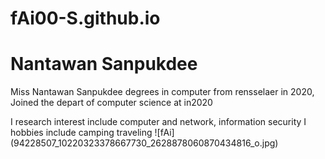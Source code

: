 # fAi00-S.github.io
<h1> Nantawan Sanpukdee </h1>
<p> Miss Nantawan Sanpukdee  degrees in computer from rensselaer in 2020, 
Joined the depart of computer science at in2020</p>
<p>I research interest include computer and network, information security
I hobbies include camping traveling 
![fAi](94228507_10220323378667730_2628878060870434816_o.jpg)</p>



